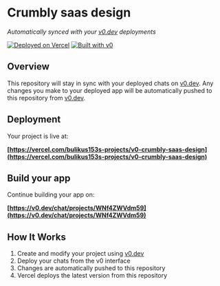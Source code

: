 # Crumbly saas design

*Automatically synced with your [v0.dev](https://v0.dev) deployments*

[![Deployed on Vercel](https://img.shields.io/badge/Deployed%20on-Vercel-black?style=for-the-badge&logo=vercel)](https://vercel.com/bulikus153s-projects/v0-crumbly-saas-design)
[![Built with v0](https://img.shields.io/badge/Built%20with-v0.dev-black?style=for-the-badge)](https://v0.dev/chat/projects/WNf4ZWVdm59)

## Overview

This repository will stay in sync with your deployed chats on [v0.dev](https://v0.dev).
Any changes you make to your deployed app will be automatically pushed to this repository from [v0.dev](https://v0.dev).

## Deployment

Your project is live at:

**[https://vercel.com/bulikus153s-projects/v0-crumbly-saas-design](https://vercel.com/bulikus153s-projects/v0-crumbly-saas-design)**

## Build your app

Continue building your app on:

**[https://v0.dev/chat/projects/WNf4ZWVdm59](https://v0.dev/chat/projects/WNf4ZWVdm59)**

## How It Works

1. Create and modify your project using [v0.dev](https://v0.dev)
2. Deploy your chats from the v0 interface
3. Changes are automatically pushed to this repository
4. Vercel deploys the latest version from this repository

